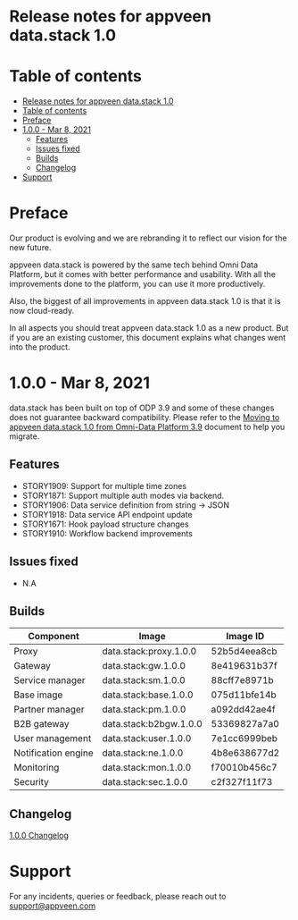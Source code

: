 # Release notes for appveen data.stack 1.0

# Table of contents

- [Release notes for appveen data.stack 1.0](#release-notes-for-appveen-datastack-10)
- [Table of contents](#table-of-contents)
- [Preface](#preface)
- [1.0.0 - Mar 8, 2021](#100---mar-8-2021)
	- [Features](#features)
	- [Issues fixed](#issues-fixed)
	- [Builds](#builds)
	- [Changelog](#changelog)
- [Support](#support)

# Preface

Our product is evolving and we are rebranding it to reflect our vision for the new future.

appveen data.stack is powered by the same tech behind Omni Data Platform, but it comes with better performance and usability. With all the improvements done to the platform, you can use it more productively.

Also, the biggest of all improvements in appveen data.stack 1.0 is that it is now cloud-ready.

In all aspects you should treat appveen data.stack 1.0 as a new product. But if you are an existing customer, this document explains what changes went into the product.

# 1.0.0 - Mar 8, 2021

data.stack has been built on top of ODP 3.9 and some of these changes does not guarantee backward compatibility. Please refer to the [Moving to appveen data.stack 1.0 from Omni-Data Platform 3.9](./Moving%20to%20appveen%20data.stack%201.0%20from%20Omni-Data%20Platform%203.9.pdf) document to help you migrate.

## Features

* STORY1909: Support for multiple time zones
* STORY1871: Support multiple auth modes via backend.
* STORY1906: Data service definition from string -> JSON
* STORY1918: Data service API endpoint update
* STORY1671: Hook payload structure changes
* STORY1910: Workflow backend improvements

## Issues fixed

* N.A

## Builds

| Component | Image | Image ID |
|--|--|--|
| Proxy | data.stack:proxy.1.0.0 | 52b5d4eea8cb |
| Gateway | data.stack:gw.1.0.0 | 8e419631b37f |
| Service manager | data.stack:sm.1.0.0 | 88cff7e8971b |
| Base image | data.stack:base.1.0.0 | 075d11bfe14b |
| Partner manager | data.stack:pm.1.0.0 | a092dd42ae4f |
| B2B gateway | data.stack:b2bgw.1.0.0 | 53369827a7a0 |
| User management | data.stack:user.1.0.0 | 7e1cc6999beb |
| Notification engine | data.stack:ne.1.0.0 | 4b8e638677d2 |
| Monitoring | data.stack:mon.1.0.0 | f70010b456c7 |
| Security | data.stack:sec.1.0.0 | c2f327f11f73 |

## Changelog

[1.0.0 Changelog](./1.0.0-Changelog.md)

# Support

For any incidents, queries or feedback, please reach out to support@appveen.com
